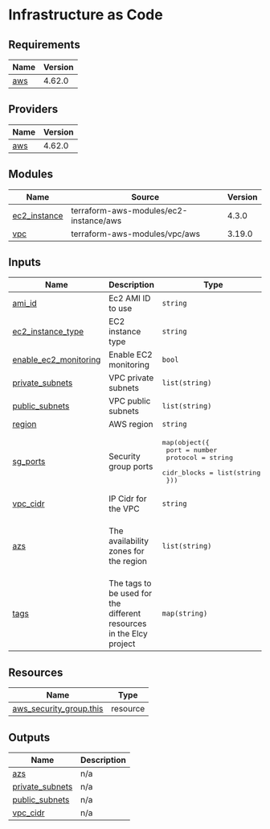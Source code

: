 # Infrastructure as Code

<!-- BEGIN_AUTOMATED_TF_DOCS_BLOCK -->
## Requirements

| Name | Version |
|------|---------|
| <a name="requirement_aws"></a> [aws](#requirement\_aws) | 4.62.0 |

## Providers

| Name | Version |
|------|---------|
| <a name="provider_aws"></a> [aws](#provider\_aws) | 4.62.0 |

## Modules

| Name | Source | Version |
|------|--------|---------|
| <a name="module_ec2_instance"></a> [ec2\_instance](#module\_ec2\_instance) | terraform-aws-modules/ec2-instance/aws | 4.3.0 |
| <a name="module_vpc"></a> [vpc](#module\_vpc) | terraform-aws-modules/vpc/aws | 3.19.0 |

## Inputs

| Name | Description | Type | Default | Required |
|------|-------------|------|---------|:--------:|
| <a name="input_ami_id"></a> [ami\_id](#input\_ami\_id) | Ec2 AMI ID to use | `string` | n/a | yes |
| <a name="input_ec2_instance_type"></a> [ec2\_instance\_type](#input\_ec2\_instance\_type) | EC2 instance type | `string` | n/a | yes |
| <a name="input_enable_ec2_monitoring"></a> [enable\_ec2\_monitoring](#input\_enable\_ec2\_monitoring) | Enable EC2 monitoring | `bool` | n/a | yes |
| <a name="input_private_subnets"></a> [private\_subnets](#input\_private\_subnets) | VPC private subnets | `list(string)` | n/a | yes |
| <a name="input_public_subnets"></a> [public\_subnets](#input\_public\_subnets) | VPC public subnets | `list(string)` | n/a | yes |
| <a name="input_region"></a> [region](#input\_region) | AWS region | `string` | n/a | yes |
| <a name="input_sg_ports"></a> [sg\_ports](#input\_sg\_ports) | Security group ports | <pre>map(object({<br>    port        = number<br>    protocol    = string<br>    cidr_blocks = list(string)<br>  }))</pre> | n/a | yes |
| <a name="input_vpc_cidr"></a> [vpc\_cidr](#input\_vpc\_cidr) | IP Cidr for the VPC | `string` | n/a | yes |
| <a name="input_azs"></a> [azs](#input\_azs) | The availability zones for the region | `list(string)` | <pre>[<br>  "eu-west-1a",<br>  "eu-west-1b",<br>  "eu-west-1c"<br>]</pre> | no |
| <a name="input_tags"></a> [tags](#input\_tags) | The tags to be used for the different resources in the Elcy project | `map(string)` | `{}` | no |

## Resources

| Name | Type |
|------|------|
| [aws_security_group.this](https://registry.terraform.io/providers/hashicorp/aws/4.62.0/docs/resources/security_group) | resource |

## Outputs

| Name | Description |
|------|-------------|
| <a name="output_azs"></a> [azs](#output\_azs) | n/a |
| <a name="output_private_subnets"></a> [private\_subnets](#output\_private\_subnets) | n/a |
| <a name="output_public_subnets"></a> [public\_subnets](#output\_public\_subnets) | n/a |
| <a name="output_vpc_cidr"></a> [vpc\_cidr](#output\_vpc\_cidr) | n/a |
<!-- END_AUTOMATED_TF_DOCS_BLOCK -->